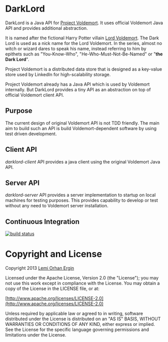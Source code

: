 DarkLord
========

DarkLord is a Java API for [Project Voldemort](http://www.project-voldemort.com/voldemort/). It uses official Voldemort Java API and provides additional abstraction.

It is named after the fictional Harry Potter villain [Lord Voldemort](http://en.wikipedia.org/wiki/Lord_Voldemort). The Dark Lord is used as a nick name for the Lord Voldemort. In the series, almost no witch or wizard dares to speak his name, instead referring to him by epithets such as "You-Know-Who", "He-Who-Must-Not-Be-Named" or "**the Dark Lord**".

Project Voldemort is a distributed data store that is designed as a key-value store used by LinkedIn for high-scalability storage.

Project Voldemort already has a Java API which is used by Voldemort internally. But DarkLord provides a tiny API as an abstraction on top of official Voldemort client API.

Purpose
-------

The current design of original Voldemort API is not TDD friendly. The main aim to build such an API is build Voldemort-dependent software by using test driven development.

Client API
----------

*darklord-client* API provides a java client using the original Voldemort Java API.

Server API
----------

*darklord-server* API provides a server implementation to startup on local machines for testing purposes. This provides capability to develop or test without any need to Voldemort server installation.

Continuous Integration
------------

[![build status](https://secure.travis-ci.org/lemiorhan/darklord.png)](http://travis-ci.org/lemiorhan/darklord)

Copyright and License
=====================
Copyright 2013 [Lemi Orhan Ergin](http://www.lemiorhanergin.com)

Licensed under the Apache License, Version 2.0 (the "License"); you may not use this work except in compliance with the License. You may obtain a copy of the License in the LICENSE file, or at:

[http://www.apache.org/licenses/LICENSE-2.0](http://www.apache.org/licenses/LICENSE-2.0)

Unless required by applicable law or agreed to in writing, software distributed under the License is distributed on an "AS IS" BASIS, WITHOUT WARRANTIES OR CONDITIONS OF ANY KIND, either express or implied. See the License for the specific language governing permissions and limitations under the License.


